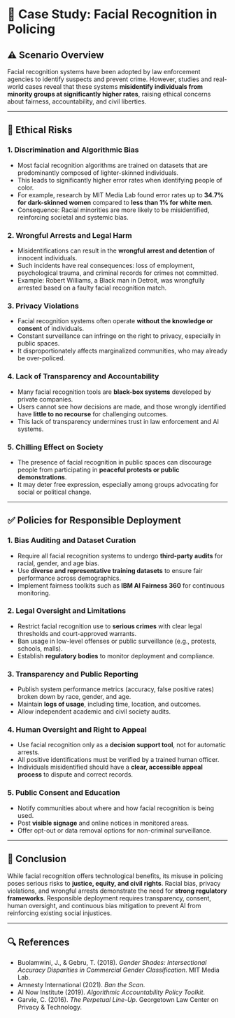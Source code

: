 # 📄 Case Study: Facial Recognition in Policing

## ⚠️ Scenario Overview
Facial recognition systems have been adopted by law enforcement agencies to identify suspects and prevent crime. However, studies and real-world cases reveal that these systems **misidentify individuals from minority groups at significantly higher rates**, raising ethical concerns about fairness, accountability, and civil liberties.

---

## 🧠 Ethical Risks

### 1. Discrimination and Algorithmic Bias
- Most facial recognition algorithms are trained on datasets that are predominantly composed of lighter-skinned individuals.
- This leads to significantly higher error rates when identifying people of color.
- For example, research by MIT Media Lab found error rates up to **34.7% for dark-skinned women** compared to **less than 1% for white men**.
- Consequence: Racial minorities are more likely to be misidentified, reinforcing societal and systemic bias.

### 2. Wrongful Arrests and Legal Harm
- Misidentifications can result in the **wrongful arrest and detention** of innocent individuals.
- Such incidents have real consequences: loss of employment, psychological trauma, and criminal records for crimes not committed.
- Example: Robert Williams, a Black man in Detroit, was wrongfully arrested based on a faulty facial recognition match.

### 3. Privacy Violations
- Facial recognition systems often operate **without the knowledge or consent** of individuals.
- Constant surveillance can infringe on the right to privacy, especially in public spaces.
- It disproportionately affects marginalized communities, who may already be over-policed.

### 4. Lack of Transparency and Accountability
- Many facial recognition tools are **black-box systems** developed by private companies.
- Users cannot see how decisions are made, and those wrongly identified have **little to no recourse** for challenging outcomes.
- This lack of transparency undermines trust in law enforcement and AI systems.

### 5. Chilling Effect on Society
- The presence of facial recognition in public spaces can discourage people from participating in **peaceful protests or public demonstrations**.
- It may deter free expression, especially among groups advocating for social or political change.

---

## ✅ Policies for Responsible Deployment

### 1. Bias Auditing and Dataset Curation
- Require all facial recognition systems to undergo **third-party audits** for racial, gender, and age bias.
- Use **diverse and representative training datasets** to ensure fair performance across demographics.
- Implement fairness toolkits such as **IBM AI Fairness 360** for continuous monitoring.

### 2. Legal Oversight and Limitations
- Restrict facial recognition use to **serious crimes** with clear legal thresholds and court-approved warrants.
- Ban usage in low-level offenses or public surveillance (e.g., protests, schools, malls).
- Establish **regulatory bodies** to monitor deployment and compliance.

### 3. Transparency and Public Reporting
- Publish system performance metrics (accuracy, false positive rates) broken down by race, gender, and age.
- Maintain **logs of usage**, including time, location, and outcomes.
- Allow independent academic and civil society audits.

### 4. Human Oversight and Right to Appeal
- Use facial recognition only as a **decision support tool**, not for automatic arrests.
- All positive identifications must be verified by a trained human officer.
- Individuals misidentified should have a **clear, accessible appeal process** to dispute and correct records.

### 5. Public Consent and Education
- Notify communities about where and how facial recognition is being used.
- Post **visible signage** and online notices in monitored areas.
- Offer opt-out or data removal options for non-criminal surveillance.

---

## 📌 Conclusion
While facial recognition offers technological benefits, its misuse in policing poses serious risks to **justice, equity, and civil rights**. Racial bias, privacy violations, and wrongful arrests demonstrate the need for **strong regulatory frameworks**. Responsible deployment requires transparency, consent, human oversight, and continuous bias mitigation to prevent AI from reinforcing existing social injustices.

---

## 🔍 References
- Buolamwini, J., & Gebru, T. (2018). *Gender Shades: Intersectional Accuracy Disparities in Commercial Gender Classification*. MIT Media Lab.
- Amnesty International (2021). *Ban the Scan*.
- AI Now Institute (2019). *Algorithmic Accountability Policy Toolkit*.
- Garvie, C. (2016). *The Perpetual Line-Up*. Georgetown Law Center on Privacy & Technology.
